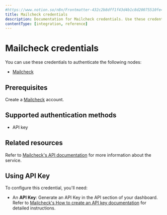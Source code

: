 ```yaml
---
#https://www.notion.so/n8n/Frontmatter-432c2b8dff1f43d4b1c8d20075510fe4
title: Mailcheck credentials
description: Documentation for Mailcheck credentials. Use these credentials to authenticate Mailcheck in n8n, a workflow automation platform.
contentType: [integration, reference]
---
```


# Mailcheck credentials

You can use these credentials to authenticate the following nodes:

- [Mailcheck](/integrations/builtin/app-nodes/n8n-nodes-base.mailcheck.md)

## Prerequisites

Create a [Mailcheck](https://mailcheck.co/) account.

## Supported authentication methods

- API key

## Related resources

Refer to [Mailcheck's API documentation](https://app.mailcheck.co/docs?from=docs) for more information about the service.

## Using API Key

To configure this credential, you'll need:

- An **API Key**: Generate an API Key in the API section of your dashboard. Refer to [Mailcheck's How to create an API key documentation](https://mailcheck.co/create-api-key) for detailed instructions.

